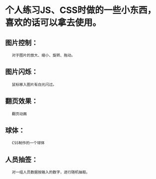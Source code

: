 # 个人练习JS、CSS时做的一些小东西，喜欢的话可以拿去使用。

## 图片控制：
       对于图片的放大、缩小、旋转、拖动。

## 图片闪烁：
       鼠标移入图片有白光闪过。

## 翻页效果：
       翻页动画

## 球体：
       CSS制作的一个球体

## 人员抽签：
       对一组人员数据按输入的数字，进行随机抽取。
        

